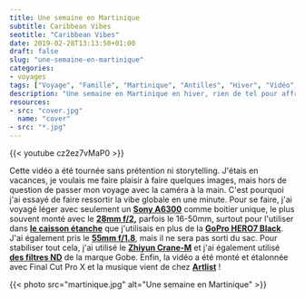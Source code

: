 ```yaml
---
title: Une semaine en Martinique
subtitle: Caribbean Vibes
seotitle: "Caribbean Vibes"
date: 2019-02-28T13:13:50+01:00
draft: false
slug: "une-semaine-en-martinique"
categories:
- voyages
tags: ["Voyage", "Famille", "Martinique", "Antilles", "Hiver", "Vidéo", "Tourisme", "Une semaine en Martinique"]
description: "Une semaine en Martinique en hiver, rien de tel pour affronter le reste de l'hiver jusqu'au printemps. Une semaine de vacances en vidéo !"
resources:
- src: "cover.jpg"
  name: "cover"
- src: "*.jpg"
---
```


<div>{{< youtube cz2ez7vMaP0 >}}</div>

Cette vidéo a été tournée sans prétention ni storytelling. J'étais en vacances, je voulais me faire plaisir à faire quelques images, mais hors de question de passer mon voyage avec la caméra à la main. C'est pourquoi j'ai essayé de faire ressortir la vibe globale en une minute. Pour se faire, j'ai voyagé léger avec seulement un **[Sony A6300](https://amzn.to/2HtInYm)** comme boitier unique, le plus souvent monté avec le **[28mm f/2](https://amzn.to/2B0FrN5),** parfois le 16-50mm, surtout pour l'utiliser dans **[le caisson étanche](https://amzn.to/2AZkUZx)** que j'utilisais en plus de la **[GoPro HERO7 Black](https://amzn.to/2DzxccO)**. J'ai également pris le **[55mm f/1.8](https://amzn.to/2Tggsgb)**, mais il ne sera pas sorti du sac. Pour stabiliser tout cela, j'ai utilisé le **[Zhiyun Crane-M](https://amzn.to/2B65rqB)** et j'ai également utilisé **[des filtres ND](https://amzn.to/2RSofDY)** de la marque Gobe. Enfin, la vidéo a été monté et étalonnée avec Final Cut Pro X et la musique vient de chez [**Artlist**](http://bit.ly/ArtlistCaptainYvon) !

{{< photo src="martinique.jpg" alt="Une semaine en Martinique" >}}
